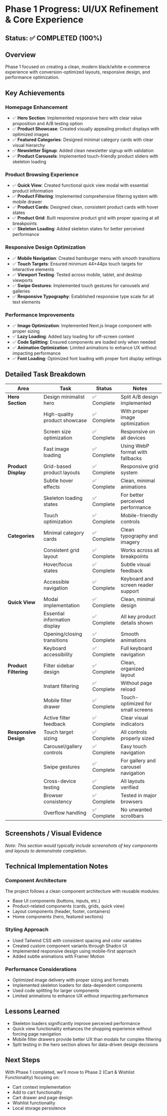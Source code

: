 # Phase 1 Progress: UI/UX Refinement & Core Experience

## Status: ✅ COMPLETED (100%)

## Overview
Phase 1 focused on creating a clean, modern black/white e-commerce experience with conversion-optimized layouts, responsive design, and performance optimization.

## Key Achievements

### Homepage Enhancement
- ✅ **Hero Section**: Implemented responsive hero with clear value proposition and A/B testing option
- ✅ **Product Showcase**: Created visually appealing product displays with optimized images
- ✅ **Featured Categories**: Designed minimal category cards with clear visual hierarchy
- ✅ **Newsletter Signup**: Added clean newsletter signup with validation
- ✅ **Product Carousels**: Implemented touch-friendly product sliders with skeleton loading

### Product Browsing Experience
- ✅ **Quick View**: Created functional quick view modal with essential product information
- ✅ **Product Filtering**: Implemented comprehensive filtering system with mobile drawer
- ✅ **Product Cards**: Designed clean, consistent product cards with hover states
- ✅ **Product Grid**: Built responsive product grid with proper spacing at all breakpoints
- ✅ **Skeleton Loading**: Added skeleton states for better perceived performance

### Responsive Design Optimization
- ✅ **Mobile Navigation**: Created hamburger menu with smooth transitions
- ✅ **Touch Targets**: Ensured minimum 44×44px touch targets for interactive elements
- ✅ **Viewport Testing**: Tested across mobile, tablet, and desktop viewports
- ✅ **Swipe Gestures**: Implemented touch gestures for carousels and galleries
- ✅ **Responsive Typography**: Established responsive type scale for all text elements

### Performance Improvements
- ✅ **Image Optimization**: Implemented Next.js Image component with proper sizing
- ✅ **Lazy Loading**: Added lazy loading for off-screen content
- ✅ **Code Splitting**: Ensured components are loaded only when needed
- ✅ **Animation Optimization**: Limited animations to enhance UX without impacting performance
- ✅ **Font Loading**: Optimized font loading with proper font display settings

## Detailed Task Breakdown

| Area | Task | Status | Notes |
|------|------|--------|-------|
| **Hero Section** | Design minimalist hero | ✅ Complete | Split A/B design implemented |
| | High-quality product showcase | ✅ Complete | With proper image optimization |
| | Screen size optimization | ✅ Complete | Responsive on all devices |
| | Fast image loading | ✅ Complete | Using WebP format with fallbacks |
| **Product Display** | Grid-based product layouts | ✅ Complete | Responsive grid system |
| | Subtle hover effects | ✅ Complete | Clean, minimal animations |
| | Skeleton loading states | ✅ Complete | For better perceived performance |
| | Touch optimization | ✅ Complete | Mobile-friendly controls |
| **Categories** | Minimal category cards | ✅ Complete | Clean typography and imagery |
| | Consistent grid layout | ✅ Complete | Works across all breakpoints |
| | Hover/focus states | ✅ Complete | Subtle visual feedback |
| | Accessible navigation | ✅ Complete | Keyboard and screen reader support |
| **Quick View** | Modal implementation | ✅ Complete | Clean, minimal design |
| | Essential information display | ✅ Complete | All key product details shown |
| | Opening/closing transitions | ✅ Complete | Smooth animations |
| | Keyboard accessibility | ✅ Complete | Full keyboard navigation |
| **Product Filtering** | Filter sidebar design | ✅ Complete | Clean, organized layout |
| | Instant filtering | ✅ Complete | Without page reload |
| | Mobile filter drawer | ✅ Complete | Touch-optimized for small screens |
| | Active filter feedback | ✅ Complete | Clear visual indicators |
| **Responsive Design** | Touch target sizing | ✅ Complete | All controls properly sized |
| | Carousel/gallery controls | ✅ Complete | Easy touch navigation |
| | Swipe gestures | ✅ Complete | For gallery and carousel navigation |
| | Cross-device testing | ✅ Complete | All layouts verified |
| | Browser consistency | ✅ Complete | Tested in major browsers |
| | Overflow handling | ✅ Complete | No unwanted scrollbars |

## Screenshots / Visual Evidence

*Note: This section would typically include screenshots of key components and layouts to demonstrate completion.*

## Technical Implementation Notes

### Component Architecture
The project follows a clean component architecture with reusable modules:
- Base UI components (buttons, inputs, etc.)
- Product-related components (cards, grids, quick view)
- Layout components (header, footer, containers)
- Home components (hero, featured sections)

### Styling Approach
- Used Tailwind CSS with consistent spacing and color variables
- Created custom component variants through Shadcn UI
- Implemented responsive design using mobile-first approach
- Added subtle animations with Framer Motion

### Performance Considerations
- Optimized image delivery with proper sizing and formats
- Implemented skeleton loaders for data-dependent components
- Used code splitting for larger components
- Limited animations to enhance UX without impacting performance

## Lessons Learned
- Skeleton loaders significantly improve perceived performance
- Quick view functionality enhances the shopping experience without forcing page navigation
- Mobile filter drawers provide better UX than modals for complex filtering
- Split testing in the hero section allows for data-driven design decisions

## Next Steps
With Phase 1 completed, we'll move to Phase 2 (Cart & Wishlist Functionality) focusing on:
- Cart context implementation
- Add to cart functionality
- Cart drawer and page design
- Wishlist functionality
- Local storage persistence 